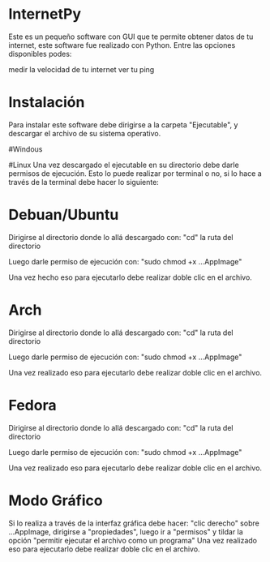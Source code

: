 # InternetPy
Este es un pequeño software con GUI que te permite obtener datos de tu internet, este software fue realizado con Python.
Entre las opciones disponibles podes:

medir la velocidad de tu internet
ver tu ping

# Instalación
Para instalar este software debe dirigirse a la carpeta "Ejecutable", y descargar el archivo de su sistema operativo.

#Windous


#Linux
Una vez descargado el ejecutable en su directorio debe darle permisos de ejecución.
Esto lo puede realizar por terminal o no, si lo hace a través de la terminal debe hacer lo siguiente:

# Debuan/Ubuntu
Dirigirse al directorio donde lo allá descargado con:
"cd" la ruta del directorio

Luego darle permiso de ejecución con:
"sudo chmod +x ...AppImage"

Una vez hecho eso para ejecutarlo debe realizar doble clic en el archivo.

# Arch
Dirigirse al directorio donde lo allá descargado con:
"cd" la ruta del directorio

Luego darle permiso de ejecución con:
"sudo chmod +x ...AppImage"

Una vez realizado eso para ejecutarlo debe realizar doble clic en el archivo.

# Fedora
Dirigirse al directorio donde lo allá descargado con:
"cd" la ruta del directorio

Luego darle permiso de ejecución con:
"sudo chmod +x ...AppImage"

Una vez realizado eso para ejecutarlo debe realizar doble clic en el archivo.

# Modo Gráfico
Si lo realiza a través de la interfaz gráfica debe hacer:
"clic derecho" sobre ...AppImage, dirigirse a "propiedades",
luego ir a "permisos" y tildar la opción "permitir ejecutar el archivo como un programa"
Una vez realizado eso para ejecutarlo debe realizar doble clic en el archivo.
